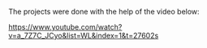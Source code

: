 The projects were done with the help of the video below:

https://www.youtube.com/watch?v=a_7Z7C_JCyo&list=WL&index=1&t=27602s

